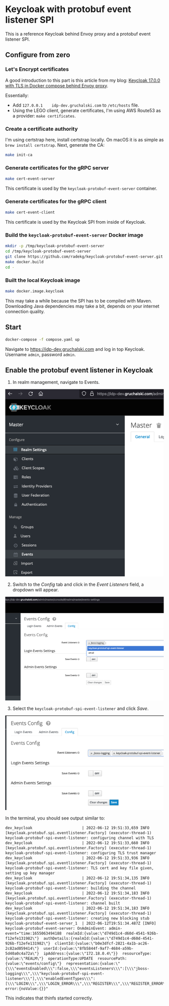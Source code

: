 # Keycloak with protobuf event listener SPI

This is a reference Keycloak behind Envoy proxy and a protobuf event listener SPI.

## Configure from zero

### Let's Encrypt certificates

A good introduction to this part is this article from my blog: [Keycloak 17.0.0 with TLS in Docker compose behind Envoy proxy](https://gruchalski.com/posts/2022-02-20-keycloak-1700-with-tls-behind-envoy/).

Essentially:

- Add `127.0.0.1    idp-dev.gruchalski.com` to `/etc/hosts` file.
- Using the LEGO client, generate certificates, I'm using AWS Route53 as a provider: `make certificates`.

### Create a certificate authority

I'm using certstrap here, install certstrap locally. On macOS it is as simple as `brew install certstrap`. Next, generate the CA:

```sh
make init-ca
```

### Generate certificates for the gRPC server

```sh
make cert-event-server
```

This certificate is used by the `keycloak-protobuf-event-server` container.

### Generate certificates for the gRPC client

```sh
make cert-event-client
```

This certificate is used by the Keycloak SPI from inside of Keycloak.

### Build the `keycloak-protobuf-event-server` Docker image

```sh
mkdir -p /tmp/keycloak-protobuf-event-server
cd /tmp/keycloak-protobuf-event-server
git clone https://github.com/radekg/keycloak-protobuf-event-server.git .
make docker.build
cd -
```

### Built the local Keycloak image

```sh
make docker.image.keycloak
```

This may take a while because the SPI has to be compiled with Maven. Downloading Java dependencies may take a bit, depends on your internet connection quality.

## Start

```sh
docker-compose -f compose.yaml up
```

Navigate to https://idp-dev.gruchalski.com and log in top Keycloak. Username `admin`, password `admin`.

## Enable the protobuf event listener in Keycloak

1. In realm management, navigate to Events.

![Realm events](docs/images/01-realm-events.png)

2. Switch to the _Config_ tab and click in the _Event Listeners_ field, a dropdown will appear.

![Available listeners](docs/images/02-event-listeners-config.png)

3. Select the `keycloak-protobuf-spi-event-listener` and click _Save_.

![Add listener](docs/images/03-add-event-listener.png)

In the terminal, you should see output similar to:

```
dev_keycloak                      | 2022-06-12 19:51:33,659 INFO  [keycloak.protobuf.spi.eventlistener.Factory] (executor-thread-1) keycloak-protobuf-spi-event-listener: configuring channel with TLS
dev_keycloak                      | 2022-06-12 19:51:33,660 INFO  [keycloak.protobuf.spi.eventlistener.Factory] (executor-thread-1) keycloak-protobuf-spi-event-listener: configuring TLS trust manager
dev_keycloak                      | 2022-06-12 19:51:33,936 INFO  [keycloak.protobuf.spi.eventlistener.Factory] (executor-thread-1) keycloak-protobuf-spi-event-listener: TLS cert and key file given, setting up key manager
dev_keycloak                      | 2022-06-12 19:51:34,135 INFO  [keycloak.protobuf.spi.eventlistener.Factory] (executor-thread-1) keycloak-protobuf-spi-event-listener: building the channel
dev_keycloak                      | 2022-06-12 19:51:34,183 INFO  [keycloak.protobuf.spi.eventlistener.Factory] (executor-thread-1) keycloak-protobuf-spi-event-listener: channel built
dev_keycloak                      | 2022-06-12 19:51:34,183 INFO  [keycloak.protobuf.spi.eventlistener.Factory] (executor-thread-1) keycloak-protobuf-spi-event-listener: creating new blocking stub
keycloak-protobuf-event-server_1  | 2022-06-12T19:51:34.487Z [INFO]  keycloak-protobuf-event-server: OnAdminEvent: admin-event="time:1655063494188  realmId:{value:\"d749d1c4-d60d-4541-926b-f12efe131982\"}  authDetails:{realmId:{value:\"d749d1c4-d60d-4541-926b-f12efe131982\"}  clientId:{value:\"b0e3dfcf-2821-4a1b-ac26-2c82ad059414\"}  userId:{value:\"8fb5844f-9af7-4684-a59b-5d40a0c4a72a\"}  ipAddress:{value:\"172.18.0.4\"}}  resourceType:{value:\"REALM\"}  operationType:UPDATE  resourcePath:{value:\"events/config\"}  representation:{value:\"{\\\"eventsEnabled\\\":false,\\\"eventsListeners\\\":[\\\"jboss-logging\\\",\\\"keycloak-protobuf-spi-event-listener\\\"],\\\"enabledEventTypes\\\":[\\\"LOGIN\\\",\\\"LOGIN_ERROR\\\",\\\"REGISTER\\\",\\\"REGISTER_ERROR\\\",\\\"LOGOUT\\\",\\\"LOGOUT_ERROR\\\",\\\"CODE_TO_TOKEN\\\",\\\"CODE_TO_TOKEN_ERROR\\\",\\\"CLIENT_LOGIN\\\",\\\"CLIENT_LOGIN_ERROR\\\",\\\"FEDERATED_IDENTITY_LINK\\\",\\\"FEDERATED_IDENTITY_LINK_ERROR\\\",\\\"REMOVE_FEDERATED_IDENTITY\\\",\\\"REMOVE_FEDERATED_IDENTITY_ERROR\\\",\\\"UPDATE_EMAIL\\\",\\\"UPDATE_EMAIL_ERROR\\\",\\\"UPDATE_PROFILE\\\",\\\"UPDATE_PROFILE_ERROR\\\",\\\"UPDATE_PASSWORD\\\",\\\"UPDATE_PASSWORD_ERROR\\\",\\\"UPDATE_TOTP\\\",\\\"UPDATE_TOTP_ERROR\\\",\\\"VERIFY_EMAIL\\\",\\\"VERIFY_EMAIL_ERROR\\\",\\\"VERIFY_PROFILE\\\",\\\"VERIFY_PROFILE_ERROR\\\",\\\"REMOVE_TOTP\\\",\\\"REMOVE_TOTP_ERROR\\\",\\\"GRANT_CONSENT\\\",\\\"GRANT_CONSENT_ERROR\\\",\\\"UPDATE_CONSENT\\\",\\\"UPDATE_CONSENT_ERROR\\\",\\\"REVOKE_GRANT\\\",\\\"REVOKE_GRANT_ERROR\\\",\\\"SEND_VERIFY_EMAIL\\\",\\\"SEND_VERIFY_EMAIL_ERROR\\\",\\\"SEND_RESET_PASSWORD\\\",\\\"SEND_RESET_PASSWORD_ERROR\\\",\\\"SEND_IDENTITY_PROVIDER_LINK\\\",\\\"SEND_IDENTITY_PROVIDER_LINK_ERROR\\\",\\\"RESET_PASSWORD\\\",\\\"RESET_PASSWORD_ERROR\\\",\\\"RESTART_AUTHENTICATION\\\",\\\"RESTART_AUTHENTICATION_ERROR\\\",\\\"IDENTITY_PROVIDER_LINK_ACCOUNT\\\",\\\"IDENTITY_PROVIDER_LINK_ACCOUNT_ERROR\\\",\\\"IDENTITY_PROVIDER_FIRST_LOGIN\\\",\\\"IDENTITY_PROVIDER_FIRST_LOGIN_ERROR\\\",\\\"IDENTITY_PROVIDER_POST_LOGIN\\\",\\\"IDENTITY_PROVIDER_POST_LOGIN_ERROR\\\",\\\"IMPERSONATE\\\",\\\"IMPERSONATE_ERROR\\\",\\\"CUSTOM_REQUIRED_ACTION\\\",\\\"CUSTOM_REQUIRED_ACTION_ERROR\\\",\\\"EXECUTE_ACTIONS\\\",\\\"EXECUTE_ACTIONS_ERROR\\\",\\\"EXECUTE_ACTION_TOKEN\\\",\\\"EXECUTE_ACTION_TOKEN_ERROR\\\",\\\"CLIENT_REGISTER\\\",\\\"CLIENT_REGISTER_ERROR\\\",\\\"CLIENT_UPDATE\\\",\\\"CLIENT_UPDATE_ERROR\\\",\\\"CLIENT_DELETE\\\",\\\"CLIENT_DELETE_ERROR\\\",\\\"CLIENT_INITIATED_ACCOUNT_LINKING\\\",\\\"CLIENT_INITIATED_ACCOUNT_LINKING_ERROR\\\",\\\"TOKEN_EXCHANGE\\\",\\\"TOKEN_EXCHANGE_ERROR\\\",\\\"OAUTH2_DEVICE_AUTH\\\",\\\"OAUTH2_DEVICE_AUTH_ERROR\\\",\\\"OAUTH2_DEVICE_VERIFY_USER_CODE\\\",\\\"OAUTH2_DEVICE_VERIFY_USER_CODE_ERROR\\\",\\\"OAUTH2_DEVICE_CODE_TO_TOKEN\\\",\\\"OAUTH2_DEVICE_CODE_TO_TOKEN_ERROR\\\",\\\"AUTHREQID_TO_TOKEN\\\",\\\"AUTHREQID_TO_TOKEN_ERROR\\\",\\\"PERMISSION_TOKEN\\\",\\\"DELETE_ACCOUNT\\\",\\\"DELETE_ACCOUNT_ERROR\\\"],\\\"adminEventsEnabled\\\":false,\\\"adminEventsDetailsEnabled\\\":false}\"}  error:{noValue:{}}"
```

This indicates that thinfs started correctly.

